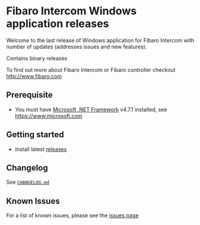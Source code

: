 # Fibaro Intercom Windows application releases

Welcome to the last release of Windows application for Fibaro Intercom with number of updates (addresses issues and new features).

Contains binary releases

To find out more about Fibaro Intercom or Fibaro controller checkout http://www.fibaro.com

## Prerequisite

* You must have [Microsoft .NET Framework](https://www.microsoft.com/en-US/download/details.aspx?id=56116) v4.7.1 installed, see https://www.microsoft.com

## Getting started

* Install latest [releases](https://github.com/Krikroff77/Fibaro-Intercom-WindowsApp/releases)

Changelog
---------

See [`CHANGELOG.md`](https://github.com/krikroff77/Fibaro-Intercom-WindowsApp/blob/master/CHANGELOG.md)

## Known Issues
For a list of known issues, please see the [issues page](https://github.com/Krikroff77/Fibaro-Intercom-WindowsApp/issues "GitHub issues page")
